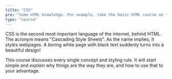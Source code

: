 ```yaml
---
title: "CSS"
pre: "Some HTML knowledge. For example, take the basic HTML course on this website."
type: "course"
---
```


CSS is the second most important language of the internet, behind HTML. The acronym means "Cascading Style Sheets". As the name implies, it _styles_ webpages. A boring white page with black text suddenly turns into a beautiful design! 

This course discusses every single concept and styling rule. It will start simple and _explain_ why things are the way they are, and how to use that to your advantage.